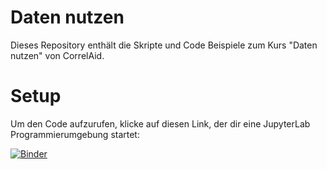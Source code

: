 Daten nutzen
================

Dieses Repository enthält die Skripte und Code Beispiele zum Kurs "Daten nutzen" von CorrelAid.

# Setup

Um den Code aufzurufen, klicke auf diesen Link, der dir eine JupyterLab Programmierumgebung startet:

[![Binder](https://mybinder.org/badge_logo.svg)](https://mybinder.org/v2/gh/CorrelAid/daten-nutzen/HEAD?urlpath=%2Fdoc%2Ftree%2F01_Python_Intro.ipynb)
